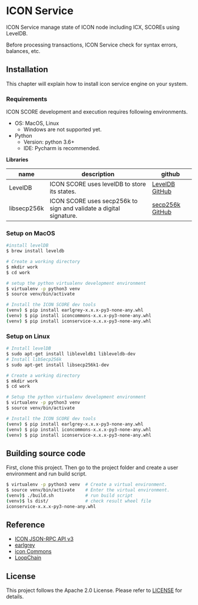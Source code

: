 # ICON Service

ICON Service manage state of ICON node including ICX, SCOREs using LevelDB.

Before processing transactions, ICON Service check for syntax errors, balances, etc. 

## Installation

This chapter will explain how to install icon service engine on your system. 

### Requirements

ICON SCORE development and execution requires following environments.

* OS: MacOS, Linux
    * Windows are not supported yet.
* Python
    * Version: python 3.6+
    * IDE: Pycharm is recommended.

**Libraries**

| name        | description                                                  | github                                                       |
| ----------- | ------------------------------------------------------------ | ------------------------------------------------------------ |
| LevelDB     | ICON SCORE uses levelDB to store its states.                 | [LevelDB GitHub](https://github.com/google/leveldb)          |
| libsecp256k | ICON SCORE uses secp256k to sign and validate a digital signature. | [secp256k GitHub](https://github.com/bitcoin-core/secp256k1) |

### Setup on MacOS

```bash
#install levelDB
$ brew install leveldb

# Create a working directory
$ mkdir work
$ cd work

# setup the python virtualenv development environment
$ virtualenv -p python3 venv
$ source venv/bin/activate

# Install the ICON SCORE dev tools
(venv) $ pip install earlgrey-x.x.x-py3-none-any.whl
(venv) $ pip install iconcommons-x.x.x-py3-none-any.whl
(venv) $ pip install iconservice-x.x.x-py3-none-any.whl
```

### Setup on Linux

```bash
# Install levelDB
$ sudo apt-get install libleveldb1 libleveldb-dev
# Install libSecp256k
$ sudo apt-get install libsecp256k1-dev

# Create a working directory
$ mkdir work
$ cd work

# Setup the python virtualenv development environment
$ virtualenv -p python3 venv
$ source venv/bin/activate

# Install the ICON SCORE dev tools
(venv) $ pip install earlgrey-x.x.x-py3-none-any.whl
(venv) $ pip install iconcommons-x.x.x-py3-none-any.whl
(venv) $ pip install iconservice-x.x.x-py3-none-any.whl
```

## Building source code

First, clone this project. Then go to the project folder and create a user environment and run build script.

```bash
$ virtualenv -p python3 venv  # Create a virtual environment.
$ source venv/bin/activate    # Enter the virtual environment.
(venv)$ ./build.sh            # run build script
(venv)$ ls dist/              # check result wheel file
iconservice-x.x.x-py3-none-any.whl
```

##  Reference

- [ICON JSON-RPC API v3](https://repo.theloop.co.kr/theloop/LoopChain/wikis/doc/loopchain-json-rpc-v3)
- [earlgrey](https://github.com/icon-project/earlgrey)
- [icon Commons](https://repo.theloop.co.kr/icon/commons)
- [LoopChain](https://repo.theloop.co.kr/theloop/LoopChain)

## License

This project follows the Apache 2.0 License. Please refer to [LICENSE](https://www.apache.org/licenses/LICENSE-2.0) for details.
